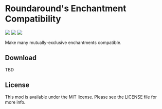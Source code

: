 # Roundaround's Enchantment Compatibility

<img src="https://img.shields.io/badge/Loader-Fabric-%23313e51?style=for-the-badge"/>
<img src="https://img.shields.io/badge/MC-1.19-%23313e51?style=for-the-badge"/>
<img src="https://img.shields.io/badge/Side-Server-%23313e51?style=for-the-badge"/>

Make many mutually-exclusive enchantments compatible.

## Download

TBD

## License

This mod is available under the MIT license. Please see the LICENSE file for more info.